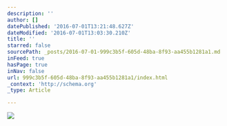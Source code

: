 ```yaml
---
description: ''
author: []
datePublished: '2016-07-01T13:21:48.627Z'
dateModified: '2016-07-01T13:03:30.210Z'
title: ''
starred: false
sourcePath: _posts/2016-07-01-999c3b5f-605d-48ba-8f93-aa455b1281a1.md
inFeed: true
hasPage: true
inNav: false
url: 999c3b5f-605d-48ba-8f93-aa455b1281a1/index.html
_context: 'http://schema.org'
_type: Article

---
```

![](https://the-grid-user-content.s3-us-west-2.amazonaws.com/e7a94091-12be-43ea-958f-af8656e22bb0.jpg)